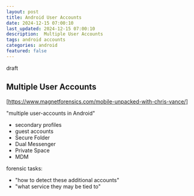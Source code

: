```yaml
---
layout: post
title: Android User Accounts
date: 2024-12-15 07:00:10
last_updated: 2024-12-15 07:00:10
description:  Multiple User Accounts
tags: android accounts
categories: android
featured: false
---
```


draft

## Multiple User Accounts
[https://www.magnetforensics.com/mobile-unpacked-with-chris-vance/]: https://www.magnetforensics.com/mobile-unpacked-with-chris-vance/ "multi user accounts on android"
[https://www.magnetforensics.com/mobile-unpacked-with-chris-vance/]

"multiple user-accounts in Android"
- secondary profiles 
- guest accounts
- Secure Folder
- Dual Messenger
- Private Space
- MDM 

forensic tasks:
- "how to detect these additional accounts" 
- "what service they may be tied to"